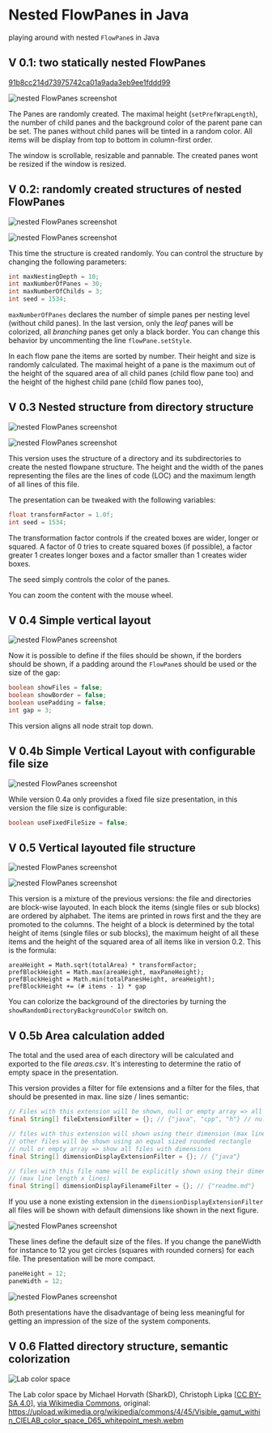 # Nested FlowPanes in Java

playing around with nested `FlowPane`s in Java

## V 0.1: two statically nested FlowPanes

[91b8cc214d73975742ca01a9ada3eb9ee1fddd99](https://github.com/MoooDob/NestedJavaFlowPanes/commit/91b8cc214d73975742ca01a9ada3eb9ee1fddd99)

![nested FlowPanes screenshot](./images/screenshot_01.png)



The Panes are randomly created. The maximal height (`setPrefWrapLength`), the number of child panes and the background color of the parent pane can be set. The panes without child panes will be tinted in a random color. All items will be display from top to bottom in column-first order.

The window is scrollable, resizable and pannable. The created panes wont be resized if the window is resized.

## V 0.2: randomly created structures of nested FlowPanes

![nested FlowPanes screenshot](./images/screenshot_02.png)

![nested FlowPanes screenshot](./images/screenshot_02b.png)

This time the structure is created randomly. You can control the structure by changing the following parameters:

```java
int maxNestingDepth = 10;
int maxNumberOfPanes = 30;
int maxNumberOfChilds = 3;
int seed = 1534;
```

`maxNumberOfPanes` declares the number of simple panes per nesting level (without child panes). In the last version, only the *leaf* panes will be colorized, all *branching* panes get only a black border. You can change this behavior by uncommenting the line `flowPane.setStyle`.

In each flow pane the items are sorted by number. Their height and size is randomly calculated. The maximal height of a pane is the maximum out of the height of the squared area of all child panes (child flow pane too) and the height of the highest child pane (child flow panes too), 

## V 0.3 Nested structure from directory structure

![nested FlowPanes screenshot](./images/screenshot_03a.png)

![nested FlowPanes screenshot](./images/screenshot_03b.png)

This version uses the structure of a directory and its subdirectories to create the nested flowpane structure. The height and the width of the panes representing the files are the lines of code (LOC) and the maximum length of all lines of this file. 

The presentation can be tweaked with the following variables:

```java
float transformFactor = 1.0f;
int seed = 1534;
```

The transformation factor controls if the created boxes are wider, longer or squared. A factor of 0 tries to create squared boxes (if possible), a factor greater 1 creates longer boxes and a factor smaller than 1 creates wider boxes.

The seed simply controls the color of the panes.

You can zoom the content with the mouse wheel.

## V 0.4 Simple vertical layout

![nested FlowPanes screenshot](./images/screenshot_04a.png)

Now it is possible to define if the files should be shown, if the borders should be shown, if a padding around the `FlowPane`s should be used or the size of the gap: 

```java
boolean showFiles = false;
boolean showBorder = false;
boolean usePadding = false;
int gap = 3;
```
This version aligns all node strait top down. 

## V 0.4b Simple Vertical Layout with configurable file size 

![nested FlowPanes screenshot](./images/screenshot_04b.png)

While version 0.4a only provides a fixed file size presentation, in this version the file size is configurable:

```java
boolean useFixedFileSize = false;
```

## V 0.5 Vertical layouted file structure

![nested FlowPanes screenshot](./images/screenshot_05a.png)

![nested FlowPanes screenshot](./images/screenshot_05b.png)

This version is a mixture of the previous versions: the file and directories are block-wise layouted. In each block the items (single files or sub blocks) are ordered by alphabet. The items are printed in rows first and the they are promoted to the columns. The height of a block is determined by the total height of items (single files or sub blocks), the maximum height of all these items and the height of the squared area of all items like in version 0.2. This is the formula:

```pseudocode
areaHeight = Math.sqrt(totalArea) * transformFactor;
prefBlockHeight = Math.max(areaHeight, maxPaneHeight);
prefBlockHeight = Math.min(totalPanesHeight, areaHeight);
prefBlockHeight += (# items - 1) * gap  	
```
You can colorize the background of the directories by turning the `showRandomDirectoryBackgroundColor` switch on.

## V 0.5b Area calculation added

The total and the used area of each directory will be calculated and exported to the file *areas.csv*. It's interesting to determine the ratio of empty space in the presentation.

This version provides a filter for file extensions and a filter for the files, that should be presented in max. line size / lines semantic:

```java
// Files with this extension will be shown, null or empty array => all files 
final String[] fileExtensionFilter = {}; // {"java", "cpp", "h"} // null /*=> all*/

// files with this extension will shown using their dimension (max line length x lines),
// other files will be shown using an equal sized rounded rectangle
// null or empty array => show all files with dimensions
final String[] dimensionDisplayExtensionFilter = {}; // {"java"}

// files with this file name will be explicitly shown using their dimension 
// (max line length x lines)
final String[] dimensionDisplayFilenameFilter = {}; // {"readme.md"}
```

If you use a none existing extension in the `dimensionDisplayExtensionFilter` all files will be shown with default dimensions like shown in the next figure.

![nested FlowPanes screenshot](./images/screenshot_05ba.png)

These lines define the default size of the files. If you change the paneWidth for instance to 12 you get circles (squares with rounded corners) for each file. The presentation will be more compact.

```java
paneHeight = 12;
paneWidth = 12; 
```

![nested FlowPanes screenshot](./images/screenshot_05bb.png)

Both presentations have the disadvantage of being less meaningful for getting an impression of the size of the system components.

## V 0.6 Flatted directory structure, semantic colorization

![Lab color space](./images/Visible_gamut_within_CIELAB_color_space_D65_whitepoint_mesh.gif)

The Lab color space by Michael Horvath (SharkD), Christoph Lipka [<a href="https://creativecommons.org/licenses/by-sa/4.0">CC BY-SA 4.0</a>], <a href="https://commons.wikimedia.org/wiki/File:Visible_gamut_within_CIELAB_color_space_D65_whitepoint_mesh.webm">via Wikimedia Commons</a>, original: https://upload.wikimedia.org/wikipedia/commons/4/45/Visible_gamut_within_CIELAB_color_space_D65_whitepoint_mesh.webm